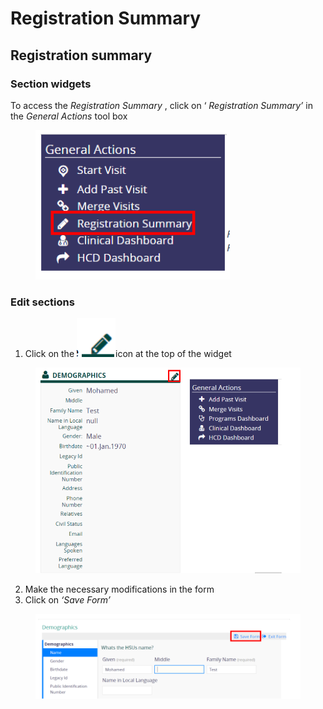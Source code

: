 # Registration Summary

## Registration summary

### **Section widgets**

To access the _Registration Summary_ , click on ‘ _Registration Summary’_ in the _General Actions_ tool box

<figure><img src="../../../.gitbook/assets/image (96).png" alt=""><figcaption></figcaption></figure>

### **Edit sections**

1. Click on the ![](<../../../.gitbook/assets/image (98).png>)icon at the top of the widget&#x20;

<figure><img src="../../../.gitbook/assets/image (99).png" alt=""><figcaption></figcaption></figure>

2. Make the necessary modifications in the form
3. Click on _‘Save Form’_

<figure><img src="../../../.gitbook/assets/image (100).png" alt=""><figcaption></figcaption></figure>

